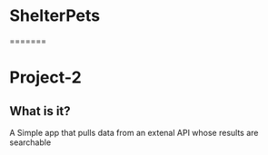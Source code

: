 # ShelterPets
=======
# Project-2

## What is it?
A Simple app that pulls data from an extenal API whose results are searchable

